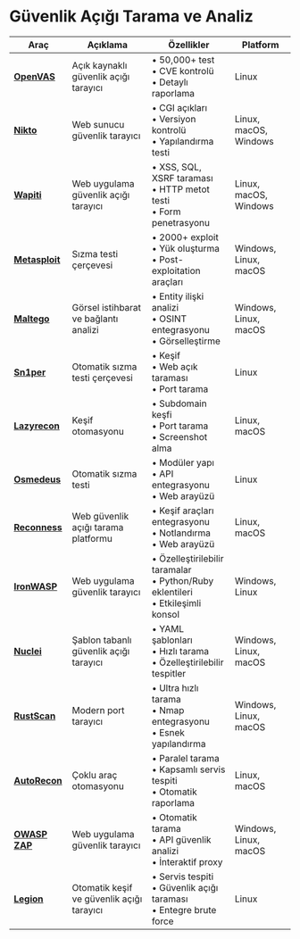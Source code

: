 # Güvenlik Açığı Tarama ve Analiz

| Araç | Açıklama | Özellikler | Platform |
|------|----------|------------|----------|
| [**OpenVAS**](https://www.openvas.org) | Açık kaynaklı güvenlik açığı tarayıcı | • 50,000+ test<br>• CVE kontrolü<br>• Detaylı raporlama | Linux |
| [**Nikto**](https://cirt.net/Nikto2) | Web sunucu güvenlik tarayıcı | • CGI açıkları<br>• Versiyon kontrolü<br>• Yapılandırma testi | Linux, macOS, Windows |
| [**Wapiti**](https://wapiti.sourceforge.io/) | Web uygulama güvenlik açığı tarayıcı | • XSS, SQL, XSRF taraması<br>• HTTP metot testi<br>• Form penetrasyonu | Linux, macOS, Windows |
| [**Metasploit**](https://www.metasploit.com/) | Sızma testi çerçevesi | • 2000+ exploit<br>• Yük oluşturma<br>• Post-exploitation araçları | Windows, Linux, macOS |
| [**Maltego**](https://www.maltego.com/) | Görsel istihbarat ve bağlantı analizi | • Entity ilişki analizi<br>• OSINT entegrasyonu<br>• Görselleştirme | Windows, Linux, macOS |
| [**Sn1per**](https://github.com/1N3/Sn1per) | Otomatik sızma testi çerçevesi | • Keşif<br>• Web açık taraması<br>• Port tarama | Linux |
| [**Lazyrecon**](https://github.com/nahamsec/lazyrecon) | Keşif otomasyonu | • Subdomain keşfi<br>• Port tarama<br>• Screenshot alma | Linux, macOS |
| [**Osmedeus**](https://github.com/j3ssie/Osmedeus) | Otomatik sızma testi | • Modüler yapı<br>• API entegrasyonu<br>• Web arayüzü | Linux |
| [**Reconness**](https://github.com/reconness/reconness) | Web güvenlik açığı tarama platformu | • Keşif araçları entegrasyonu<br>• Notlandırma<br>• Web arayüzü | Linux, macOS |
| [**IronWASP**](https://github.com/ironwasp/ironwasp) | Web uygulama güvenlik tarayıcı | • Özelleştirilebilir taramalar<br>• Python/Ruby eklentileri<br>• Etkileşimli konsol | Windows, Linux |
| [**Nuclei**](https://github.com/projectdiscovery/nuclei) | Şablon tabanlı güvenlik açığı tarayıcı | • YAML şablonları<br>• Hızlı tarama<br>• Özelleştirilebilir tespitler | Windows, Linux, macOS |
| [**RustScan**](https://github.com/RustScan/RustScan) | Modern port tarayıcı | • Ultra hızlı tarama<br>• Nmap entegrasyonu<br>• Esnek yapılandırma | Windows, Linux, macOS |
| [**AutoRecon**](https://github.com/Tib3rius/AutoRecon) | Çoklu araç otomasyonu | • Paralel tarama<br>• Kapsamlı servis tespiti<br>• Otomatik raporlama | Linux, macOS |
| [**OWASP ZAP**](https://www.zaproxy.org/) | Web uygulama güvenlik tarayıcı | • Otomatik tarama<br>• API güvenlik analizi<br>• İnteraktif proxy | Windows, Linux, macOS |
| [**Legion**](https://github.com/carlospolop/legion) | Otomatik keşif ve güvenlik açığı tarayıcı | • Servis tespiti<br>• Güvenlik açığı taraması<br>• Entegre brute force | Linux |

